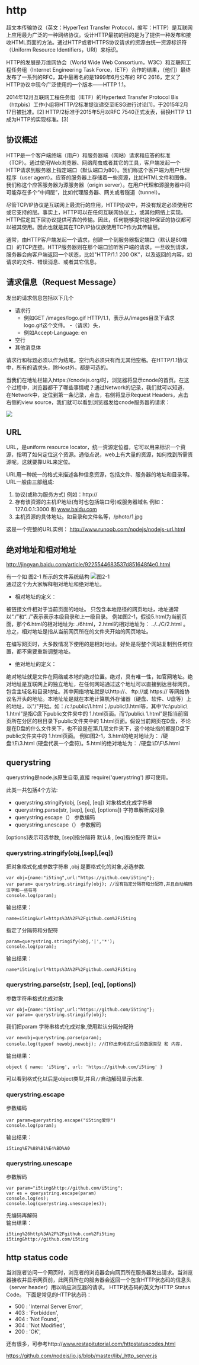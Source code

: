 # http


超文本传输协议（英文：HyperText Transfer Protocol，缩写：HTTP）是互联网上应用最为广泛的一种网络协议。设计HTTP最初的目的是为了提供一种发布和接收HTML页面的方法。通过HTTP或者HTTPS协议请求的资源由统一资源标识符（Uniform Resource Identifiers，URI）来标识。

HTTP的发展是万维网协会（World Wide Web Consortium，W3C）和互联网工程任务组（Internet Engineering Task Force，IETF）合作的结果，（他们）最终发布了一系列的RFC，其中最著名的是1999年6月公布的 RFC 2616，定义了HTTP协议中现今广泛使用的一个版本——HTTP 1.1。

2014年12月互联网工程任务组（IETF）的Hypertext Transfer Protocol Bis（httpbis）工作小组将HTTP/2标准提议递交至IESG进行讨论[1]，于2015年2月17日被批准。[2] HTTP/2标准于2015年5月以RFC 7540正式发表，替换HTTP 1.1成为HTTP的实现标准。[3]

## 协议概述

HTTP是一个客户端终端（用户）和服务器端（网站）请求和应答的标准（TCP）。通过使用Web浏览器、网络爬虫或者其它的工具，客户端发起一个HTTP请求到服务器上指定端口（默认端口为80）。我们称这个客户端为用户代理程序（user agent）。应答的服务器上存储着一些资源，比如HTML文件和图像。我们称这个应答服务器为源服务器（origin server）。在用户代理和源服务器中间可能存在多个“中间层”，比如代理服务器、网关或者隧道（tunnel）。

尽管TCP/IP协议是互联网上最流行的应用，HTTP协议中，并没有规定必须使用它或它支持的层。事实上，HTTP可以在任何互联网协议上，或其他网络上实现。HTTP假定其下层协议提供可靠的传输。因此，任何能够提供这种保证的协议都可以被其使用。因此也就是其在TCP/IP协议族使用TCP作为其传输层。

通常，由HTTP客户端发起一个请求，创建一个到服务器指定端口（默认是80端口）的TCP连接。HTTP服务器则在那个端口监听客户端的请求。一旦收到请求，服务器会向客户端返回一个状态，比如"HTTP/1.1 200 OK"，以及返回的内容，如请求的文件、错误消息、或者其它信息。

## 请求信息（Request Message）

发出的请求信息包括以下几个

- 请求行
  - 例如GET /images/logo.gif HTTP/1.1，表示从/images目录下请求logo.gif这个文件。
-（请求）头，
  - 例如Accept-Language: en
- 空行
- 其他消息体

请求行和标题必须以<CR><LF>作为结尾。空行内必须只有<CR><LF>而无其他空格。在HTTP/1.1协议中，所有的请求头，除Host外，都是可选的。

当我们在地址栏输入https://cnodejs.org/时，浏览器将显示cnode的首页。在这个过程中，浏览器都干了哪些事情呢？通过Network的记录，我们就可以知道，在Network中，定位到第一条记录，点击，右侧将显示Request Headers，点击右侧的view source，我们就可以看到浏览器发给cnode服务器的请求：

![](img/http-request.png)


## URL

URL，是uniform resource locator，统一资源定位器，它可以用来标识一个资源，指明了如何定位这个资源。通俗点说，web上有大量的资源，如何找到所需资源呢，这就要靠URL来定位。

URL用一种统一的格式来描述各种信息资源，包括文件、服务器的地址和目录等。
URL一般由三部组成:
1. 协议(或称为服务方式) 例如：http://
2. 存有该资源的主机IP地址(有时也包括端口号)或服务器域名  例如：127.0.0.1:3000 和 www.baidu.com
3. 主机资源的具体地址。如目录和文件名等，/photo/1.jpg

这是一个完整的URL实例：
http://www.runoob.com/nodejs/nodejs-url.html



## 绝对地址和相对地址

http://jingyan.baidu.com/article/9225544683537d851648f4e0.html

有一个如 图2-1 所示的文件系统结构
![](img/adress.png)图2-1   
通过这个为大家解释相对地址和绝对地址。

- 相对地址的定义：

被链接文件相对于当前页面的地址。
只包含本地路径的网页地址，地址通常以“./”和“../”表示表示本级目录和上一级目录。
例如图2-1，假设5.html为当前页面，那个6.html的相对地址为: ./6html，2.html的相对地址为： ../../C/2.html 。
总之，相对地址是指从当前网页所在的文件夹开始的网页地址。

在编写网页时，大多数情况下使用的是相对地址。好处是将整个网站复制到任何位置，都不需要重新调整地址。

- 绝对地址的定义：

绝对地址就是文件在网络或本地的绝对位置。绝对，具有唯一性，如官网地址。绝对地址是互联网上的独立地址，在任何网站通过这个地址可以直接到达目标网页。包含主域名和目录地址。其中网络地址就是以http://、 ftp://或 https:// 等网络协议名开头的地址。本地址址是就在本地计算机外存储器（硬盘、软件、U盘等）上的地址，以"/"开始。如：/c:\public\1.html；/public\1.html等，其中“/c:\public\ 1.html”是指C盘下public文件夹中的 1.html页面。而“/public\ 1.html”是指当前窗页所在分区的根目录下public文件夹中的 1.html页面。假设当前网页在D盘，不论是在D盘的什么文件夹下，也不设是在第几层文件夹下，这个地址指的都是D盘下public文件夹中的 1.html页面。
例如图2-1，3.html的绝对地址为： /硬盘:\E\3.html (硬盘代表一个盘符)。5.html的绝对地址为： /硬盘:\D\F\5.html


## querystring

querystring是node.js原生自带,直接 require('querystring') 即可使用。

此类一共包括4个方法:

- querystring.stringify(obj, [sep], [eq]) 对象格式化成字符串
- querystring.parse(str, [sep], [eq], [options]) 字符串解析成对象
- querystring.escape（） 参数编码
- querystring.unescape（） 参数解码

[options]表示可选参数, [sep]指分隔符 默认& , [eq]指分配符 默认=

### querystring.stringify(obj,[sep],[eq])

把对象格式化成参数字符串 ,obj 是要格式化的对象,必选参数.
```
var obj={name:"i5ting",url:"https://github.com/i5ting"};
var param= querystring.stringify(obj); //没有指定分隔符和分配符,并且自动编码汉字和一些符号
console.log(param);
```
输出结果：
```
name=i5ting&url=https%3A%2F%2Fgithub.com%2Fi5ting
```
指定了分隔符和分配符
```
param=querystring.stringify(obj,'|','*'); 
console.log(param);
```
输出结果：
```
name*i5ting|url*https%3A%2F%2Fgithub.com%2Fi5ting
```

### querystring.parse(str, [sep], [eq], [options]) 

参数字符串格式化成对象
```
var obj={name:"i5ting",url:"https://github.com/i5ting"};
var param= querystring.stringify(obj);
```
我们把param 字符串格式化成对象,使用默认分隔分配符
```
var newobj=querystring.parse(param);
console.log(typeof newobj,newobj); //打印出来格式化后的数据类型 和 内容.
```
输出结果：
```
object { name: 'i5ting', url: 'https://github.com/i5ting' }
```

可以看到格式化以后是object类型,并且`//`自动解码显示出来.

### querystring.escape

参数编码
```
var param=querystring.escape("i5ting爱你")
console.log(param);
```
输出结果：
```
i5ting%E7%88%B1%E4%BD%A0
```

### querystring.unescape	

参数解码
```
var param="i5ting&http://github.com/i5ting";
var es = querystring.escape(param)
console.log(es);
console.log(querystring.unescape(es));
```
先编码再解码    
输出结果：
```
i5ting%26http%3A%2F%2Fgithub.com%2Fi5ting
i5ting&http://github.com/i5ting
```

## http status code


当浏览者访问一个网页时，浏览者的浏览器会向网页所在服务器发出请求。当浏览器接收并显示网页前，此网页所在的服务器会返回一个包含HTTP状态码的信息头（server header）用以响应浏览器的请求。
HTTP状态码的英文为HTTP Status Code。
下面是常见的HTTP状态码：

-  500 : 'Internal Server Error',
-  403 : 'Forbidden',
-  404 : 'Not Found',
-  304 : 'Not Modified',
-  200 : 'OK',

还有很多，可参考http://www.restapitutorial.com/httpstatuscodes.html

https://github.com/nodejs/io.js/blob/master/lib/_http_server.js
